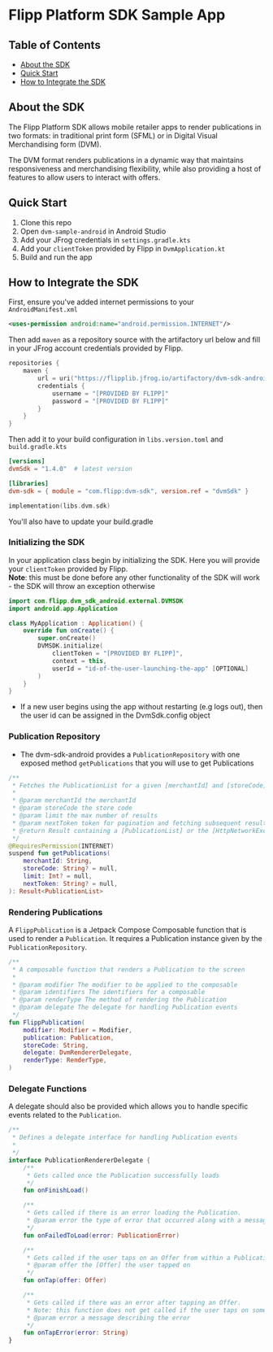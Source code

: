 # Flipp Platform SDK Sample App

## Table of Contents

- [About the SDK](#about)
- [Quick Start](#quick-start)
- [How to Integrate the SDK](#how-to)

## About the SDK <a name="about"></a>
The Flipp Platform SDK allows mobile retailer apps to render publications in two
formats: in traditional print form (SFML) or in Digital Visual Merchandising
form (DVM).

The DVM format renders publications in a dynamic way that maintains
responsiveness and merchandising flexibility, while also providing a host of
features to allow users to interact with offers.

## Quick Start <a name="quick-start"></a>
1. Clone this repo
2. Open `dvm-sample-android` in Android Studio
3. Add your JFrog credentials in `settings.gradle.kts`
4. Add your `clientToken` provided by Flipp in `DvmApplication.kt`
5. Build and run the app

## How to Integrate the SDK <a name="how-to"></a>
First, ensure you've added internet permissions to your `AndroidManifest.xml`
```xml
<uses-permission android:name="android.permission.INTERNET"/>
```

Then add `maven` as a repository source with the artifactory url below and fill in your JFrog account credentials provided by Flipp.
```kts
repositories {
    maven {
        url = uri("https://flipplib.jfrog.io/artifactory/dvm-sdk-android")
        credentials {
            username = "[PROVIDED BY FLIPP]"
            password = "[PROVIDED BY FLIPP]"
        }
    }
}
```
Then add it to your build configuration in `libs.version.toml` and `build.gradle.kts`
```toml
[versions]
dvmSdk = "1.4.0"  # latest version

[libraries]
dvm-sdk = { module = "com.flipp:dvm-sdk", version.ref = "dvmSdk" }
```

```kts
implementation(libs.dvm.sdk)
```
You'll also have to update your build.gradle
### Initializing the SDK
In your application class begin by initializing the SDK. Here you will provide your `clientToken` provided by Flipp.  
**Note**: this must be done before any other functionality of the SDK will work - the SDK will throw an exception otherwise
```kotlin
import com.flipp.dvm_sdk_android.external.DVMSDK
import android.app.Application

class MyApplication : Application() {
    override fun onCreate() {
        super.onCreate()
        DVMSDK.initialize(
            clientToken = "[PROVIDED BY FLIPP]",
            context = this,
            userId = "id-of-the-user-launching-the-app" [OPTIONAL]
        )
    }
}
```
- If a new user begins using the app without restarting (e.g logs out), then the user id can be assigned in the DvmSdk.config object
### Publication Repository
- The dvm-sdk-android provides a `PublicationRepository` with one exposed method `getPublications` that you will use to get Publications
```kotlin
/**
 * Fetches the PublicationList for a given [merchantId] and [storeCode]
 *
 * @param merchantId the merchantId
 * @param storeCode the store code
 * @param limit the max number of results
 * @param nextToken token for pagination and fetching subsequent results
 * @return Result containing a [PublicationList] or the [HttpNetworkException] that occurred
 */
@RequiresPermission(INTERNET)
suspend fun getPublications(
    merchantId: String,
    storeCode: String? = null,
    limit: Int? = null,
    nextToken: String? = null,
): Result<PublicationList>
```

### Rendering Publications
A `FlippPublication` is a Jetpack Compose Composable function that is used to render a `Publication`. It requires a Publication instance given by the `PublicationRepository`.
```kotlin
/**
 * A composable function that renders a Publication to the screen
 *
 * @param modifier The modifier to be applied to the composable
 * @param identifiers The identifiers for a composable
 * @param renderType The method of rendering the Publication
 * @param delegate The delegate for handling Publication events
 */
fun FlippPublication(
    modifier: Modifier = Modifier,
    publication: Publication,
    storeCode: String,
    delegate: DvmRendererDelegate,
    renderType: RenderType,
)
```
### Delegate Functions
A delegate should also be provided which allows you to handle specific events related to the `Publication`.
```kotlin
/**
 * Defines a delegate interface for handling Publication events
 *
 */
interface PublicationRendererDelegate {
    /**
     * Gets called once the Publication successfully loads
     */
    fun onFinishLoad()

    /**
     * Gets called if there is an error loading the Publication.
     * @param error the type of error that occurred along with a message describing it in detail
     */
    fun onFailedToLoad(error: PublicationError)

    /**
     * Gets called if the user taps on an Offer from within a Publication.
     * @param offer the [Offer] the user tapped on
     */
    fun onTap(offer: Offer)

    /**
     * Gets called if there was an error after tapping an Offer.
     * Note: this function does not get called if the user taps on something other than an Offer
     * @param error a message describing the error
     */
    fun onTapError(error: String)
}
```
